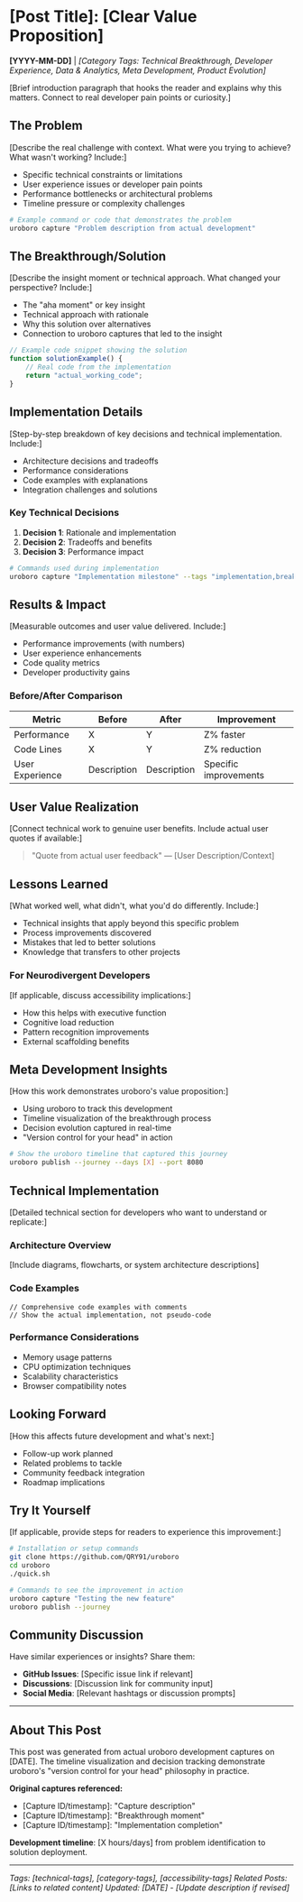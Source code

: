 # [Post Title]: [Clear Value Proposition]

**[YYYY-MM-DD]** | *[Category Tags: Technical Breakthrough, Developer Experience, Data & Analytics, Meta Development, Product Evolution]*

[Brief introduction paragraph that hooks the reader and explains why this matters. Connect to real developer pain points or curiosity.]

## The Problem

[Describe the real challenge with context. What were you trying to achieve? What wasn't working? Include:]
- Specific technical constraints or limitations
- User experience issues or developer pain points
- Performance bottlenecks or architectural problems
- Timeline pressure or complexity challenges

```bash
# Example command or code that demonstrates the problem
uroboro capture "Problem description from actual development"
```

## The Breakthrough/Solution

[Describe the insight moment or technical approach. What changed your perspective? Include:]
- The "aha moment" or key insight
- Technical approach with rationale
- Why this solution over alternatives
- Connection to uroboro captures that led to the insight

```javascript
// Example code snippet showing the solution
function solutionExample() {
    // Real code from the implementation
    return "actual_working_code";
}
```

## Implementation Details

[Step-by-step breakdown of key decisions and technical implementation. Include:]
- Architecture decisions and tradeoffs
- Performance considerations
- Code examples with explanations
- Integration challenges and solutions

### Key Technical Decisions

1. **Decision 1**: Rationale and implementation
2. **Decision 2**: Tradeoffs and benefits
3. **Decision 3**: Performance impact

```bash
# Commands used during implementation
uroboro capture "Implementation milestone" --tags "implementation,breakthrough"
```

## Results & Impact

[Measurable outcomes and user value delivered. Include:]
- Performance improvements (with numbers)
- User experience enhancements
- Code quality metrics
- Developer productivity gains

### Before/After Comparison

| Metric | Before | After | Improvement |
|--------|--------|-------|-------------|
| Performance | X | Y | Z% faster |
| Code Lines | X | Y | Z% reduction |
| User Experience | Description | Description | Specific improvements |

## User Value Realization

[Connect technical work to genuine user benefits. Include actual user quotes if available:]

> "Quote from actual user feedback"
> — [User Description/Context]

## Lessons Learned

[What worked well, what didn't, what you'd do differently. Include:]
- Technical insights that apply beyond this specific problem
- Process improvements discovered
- Mistakes that led to better solutions
- Knowledge that transfers to other projects

### For Neurodivergent Developers

[If applicable, discuss accessibility implications:]
- How this helps with executive function
- Cognitive load reduction
- Pattern recognition improvements
- External scaffolding benefits

## Meta Development Insights

[How this work demonstrates uroboro's value proposition:]
- Using uroboro to track this development
- Timeline visualization of the breakthrough process
- Decision evolution captured in real-time
- "Version control for your head" in action

```bash
# Show the uroboro timeline that captured this journey
uroboro publish --journey --days [X] --port 8080
```

## Technical Implementation

[Detailed technical section for developers who want to understand or replicate:]

### Architecture Overview

[Include diagrams, flowcharts, or system architecture descriptions]

### Code Examples

```[language]
// Comprehensive code examples with comments
// Show the actual implementation, not pseudo-code
```

### Performance Considerations

- Memory usage patterns
- CPU optimization techniques
- Scalability characteristics
- Browser compatibility notes

## Looking Forward

[How this affects future development and what's next:]
- Follow-up work planned
- Related problems to tackle
- Community feedback integration
- Roadmap implications

## Try It Yourself

[If applicable, provide steps for readers to experience this improvement:]

```bash
# Installation or setup commands
git clone https://github.com/QRY91/uroboro
cd uroboro
./quick.sh

# Commands to see the improvement in action
uroboro capture "Testing the new feature"
uroboro publish --journey
```

## Community Discussion

Have similar experiences or insights? Share them:
- **GitHub Issues**: [Specific issue link if relevant]
- **Discussions**: [Discussion link for community input]
- **Social Media**: [Relevant hashtags or discussion prompts]

---

## About This Post

This post was generated from actual uroboro development captures on [DATE]. The timeline visualization and decision tracking demonstrate uroboro's "version control for your head" philosophy in practice.

**Original captures referenced:**
- [Capture ID/timestamp]: "Capture description"
- [Capture ID/timestamp]: "Breakthrough moment"
- [Capture ID/timestamp]: "Implementation completion"

**Development timeline**: [X hours/days] from problem identification to solution deployment.

---

*Tags: [technical-tags], [category-tags], [accessibility-tags]*
*Related Posts: [Links to related content]*
*Updated: [DATE] - [Update description if revised]*